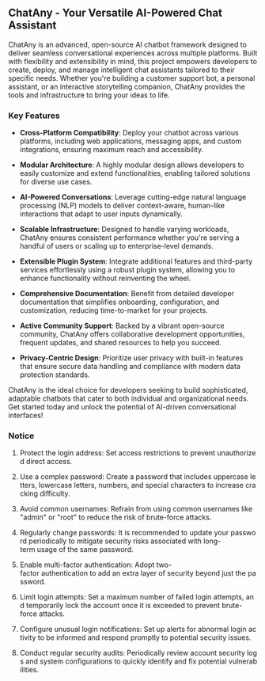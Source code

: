 ## ChatAny - Your Versatile AI-Powered Chat Assistant

ChatAny is an advanced, open-source AI chatbot framework designed to deliver seamless conversational experiences across multiple platforms. Built with flexibility and extensibility in mind, this project empowers developers to create, deploy, and manage intelligent chat assistants tailored to their specific needs. Whether you're building a customer support bot, a personal assistant, or an interactive storytelling companion, ChatAny provides the tools and infrastructure to bring your ideas to life.

### Key Features

- **Cross-Platform Compatibility**: Deploy your chatbot across various platforms, including web applications, messaging apps, and custom integrations, ensuring maximum reach and accessibility.
  
- **Modular Architecture**: A highly modular design allows developers to easily customize and extend functionalities, enabling tailored solutions for diverse use cases.

- **AI-Powered Conversations**: Leverage cutting-edge natural language processing (NLP) models to deliver context-aware, human-like interactions that adapt to user inputs dynamically.

- **Scalable Infrastructure**: Designed to handle varying workloads, ChatAny ensures consistent performance whether you're serving a handful of users or scaling up to enterprise-level demands.

- **Extensible Plugin System**: Integrate additional features and third-party services effortlessly using a robust plugin system, allowing you to enhance functionality without reinventing the wheel.

- **Comprehensive Documentation**: Benefit from detailed developer documentation that simplifies onboarding, configuration, and customization, reducing time-to-market for your projects.

- **Active Community Support**: Backed by a vibrant open-source community, ChatAny offers collaborative development opportunities, frequent updates, and shared resources to help you succeed.

- **Privacy-Centric Design**: Prioritize user privacy with built-in features that ensure secure data handling and compliance with modern data protection standards.

ChatAny is the ideal choice for developers seeking to build sophisticated, adaptable chatbots that cater to both individual and organizational needs. Get started today and unlock the potential of AI-driven conversational interfaces!

### Notice

1.  Protect the login address: Set access restrictions to prevent unauthorized direct access.
    
2.  Use a complex password: Create a password that includes uppercase letters, lowercase letters, numbers, and special characters to increase cracking difficulty.
    
3.  Avoid common usernames: Refrain from using common usernames like "admin" or "root" to reduce the risk of brute-force attacks.
    
4.  Regularly change passwords: It is recommended to update your password periodically to mitigate security risks associated with long-term usage of the same password.
    
5.  Enable multi-factor authentication: Adopt two-factor authentication to add an extra layer of security beyond just the password.
    
6.  Limit login attempts: Set a maximum number of failed login attempts, and temporarily lock the account once it is exceeded to prevent brute-force attacks.
    
7.  Configure unusual login notifications: Set up alerts for abnormal login activity to be informed and respond promptly to potential security issues.
    
8.  Conduct regular security audits: Periodically review account security logs and system configurations to quickly identify and fix potential vulnerabilities.
        